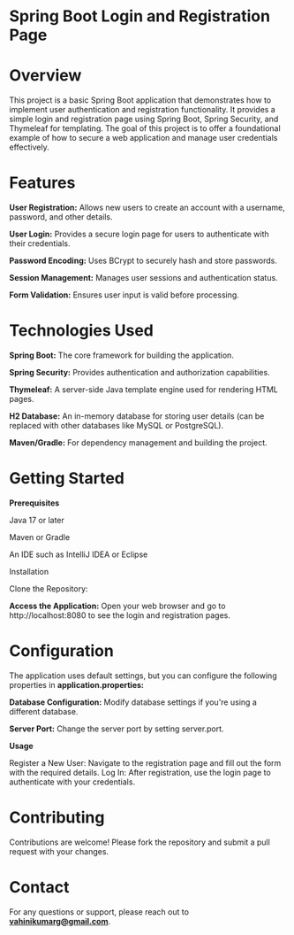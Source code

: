# Spring Boot Login and Registration Page

# Overview
This project is a basic Spring Boot application that demonstrates how to implement user authentication and registration functionality. It provides a simple login and registration page using Spring Boot, Spring Security, and Thymeleaf for templating. The goal of this project is to offer a foundational example of how to secure a web application and manage user credentials effectively.

# Features
**User Registration:** Allows new users to create an account with a username, password, and other details.

**User Login:** Provides a secure login page for users to authenticate with their credentials.

**Password Encoding:** Uses BCrypt to securely hash and store passwords.

**Session Management:** Manages user sessions and authentication status.

**Form Validation:** Ensures user input is valid before processing.

# Technologies Used
**Spring Boot:** The core framework for building the application.

**Spring Security:** Provides authentication and authorization capabilities.

**Thymeleaf:** A server-side Java template engine used for rendering HTML pages.

**H2 Database:** An in-memory database for storing user details (can be replaced with other databases like MySQL or PostgreSQL).

**Maven/Gradle:** For dependency management and building the project.

# Getting Started
**Prerequisites**

Java 17 or later

Maven or Gradle

An IDE such as IntelliJ IDEA or Eclipse

Installation

Clone the Repository:



**Access the Application:** Open your web browser and go to http://localhost:8080 to see the login and registration pages.

# Configuration
The application uses default settings, but you can configure the following properties in **application.properties:**

**Database Configuration:** Modify database settings if you're using a different database.

**Server Port:** Change the server port by setting server.port.

**Usage**

Register a New User: Navigate to the registration page and fill out the form with the required details.
Log In: After registration, use the login page to authenticate with your credentials.
# Contributing

Contributions are welcome! Please fork the repository and submit a pull request with your changes.

# Contact
For any questions or support, please reach out to **vahinikumarg@gmail.com**.

